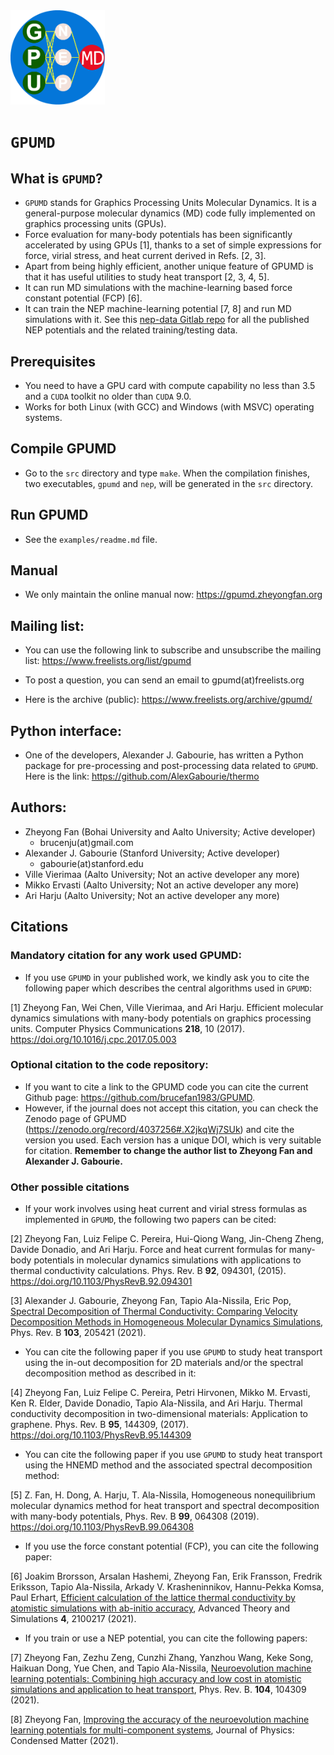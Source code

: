 <div align="left">
<img src="./logo/logo-main.png" width = "30%" />
</div>

# `GPUMD`

## What is `GPUMD`?

* `GPUMD` stands for Graphics Processing Units Molecular Dynamics. It is a general-purpose molecular dynamics (MD) code fully implemented on graphics processing units (GPUs). 
* Force evaluation for many-body potentials has been significantly accelerated by using GPUs [1], thanks to a set of simple expressions for force, virial stress, and heat current derived in Refs. [2, 3]. 
* Apart from being highly efficient, another unique feature of GPUMD is that it has useful utilities to study heat transport [2, 3, 4, 5].
* It can run MD simulations with the machine-learning based force constant potential (FCP) [6].
* It can train the NEP machine-learning potential [7, 8] and run MD simulations with it. See this [nep-data Gitlab repo](https://gitlab.com/brucefan1983/nep-data) for all the published NEP potentials and the related training/testing data.

## Prerequisites

* You need to have a GPU card with compute capability no less than 3.5 and a `CUDA` toolkit no older than `CUDA` 9.0.
* Works for both Linux (with GCC) and Windows (with MSVC) operating systems. 

## Compile GPUMD
* Go to the `src` directory and type `make`. When the compilation finishes, two executables, `gpumd` and `nep`, will be generated in the `src` directory. 

## Run GPUMD
* See the `examples/readme.md` file.

## Manual
* We only maintain the online manual now: https://gpumd.zheyongfan.org

## Mailing list:
* You can use the following link to subscribe and unsubscribe the mailing list:
https://www.freelists.org/list/gpumd

* To post a question, you can send an email to gpumd(at)freelists.org

* Here is the archive (public): https://www.freelists.org/archive/gpumd/

## Python interface:

* One of the developers, Alexander J. Gabourie, has written a Python package for pre-processing and post-processing data related to `GPUMD`. Here is the link: https://github.com/AlexGabourie/thermo
  
## Authors:

* Zheyong Fan (Bohai University and Aalto University; Active developer)
  * brucenju(at)gmail.com
* Alexander J. Gabourie (Stanford University; Active developer)
  * gabourie(at)stanford.edu
* Ville Vierimaa (Aalto University; Not an active developer any more)
* Mikko Ervasti (Aalto University; Not an active developer any more)
* Ari Harju (Aalto University; Not an active developer any more)

## Citations

### Mandatory citation for any work used GPUMD:
* If you use `GPUMD` in your published work, we kindly ask you to cite the following paper which describes the central algorithms used in `GPUMD`:

[1] Zheyong Fan, Wei Chen, Ville Vierimaa, and Ari Harju. Efficient molecular dynamics simulations with many-body potentials on graphics processing units. Computer Physics Communications **218**, 10 (2017). https://doi.org/10.1016/j.cpc.2017.05.003

### Optional citation to the code repository:
* If you want to cite a link to the GPUMD code you can cite the current Github page: https://github.com/brucefan1983/GPUMD. 
* However, if the journal does not accept this citation, you can check the Zenodo page of GPUMD (https://zenodo.org/record/4037256#.X2jkqWj7SUk) and cite the version you used. Each version has a unique DOI, which is very suitable for citation. **Remember to change the author list to Zheyong Fan and Alexander J. Gabourie.**

### Other possible citations

* If your work involves using heat current and virial stress formulas as implemented in `GPUMD`, the following two papers can be cited:

[2] Zheyong Fan, Luiz Felipe C. Pereira, Hui-Qiong Wang, Jin-Cheng Zheng, Davide Donadio, and Ari Harju. Force and heat current formulas for many-body potentials in molecular dynamics simulations with applications to thermal conductivity calculations. Phys. Rev. B **92**, 094301, (2015). https://doi.org/10.1103/PhysRevB.92.094301

[3] Alexander J. Gabourie, Zheyong Fan, Tapio Ala-Nissila, Eric Pop,
[Spectral Decomposition of Thermal Conductivity: Comparing Velocity Decomposition Methods in Homogeneous Molecular Dynamics Simulations](https://doi.org/10.1103/PhysRevB.103.205421),
Phys. Rev. B **103**, 205421 (2021).

* You can cite the following paper if you use `GPUMD` to study heat transport using the in-out decomposition for 2D materials and/or the spectral decomposition method as described in it:

[4] Zheyong Fan, Luiz Felipe C. Pereira, Petri Hirvonen, Mikko M. Ervasti, Ken R. Elder, Davide Donadio, Tapio Ala-Nissila, and Ari Harju. Thermal conductivity decomposition in two-dimensional materials: Application to graphene. Phys. Rev. B **95**, 144309, (2017). https://doi.org/10.1103/PhysRevB.95.144309 

* You can cite the following paper if you use `GPUMD` to study heat transport using the HNEMD method and the associated spectral decomposition method:

[5] Z. Fan, H. Dong, A. Harju, T. Ala-Nissila, Homogeneous nonequilibrium molecular dynamics method for heat transport and spectral decomposition with many-body potentials, Phys. Rev. B **99**, 064308 (2019). https://doi.org/10.1103/PhysRevB.99.064308

* If you use the force constant potential (FCP), you can cite the following paper:

[6] Joakim Brorsson, Arsalan Hashemi, Zheyong Fan, Erik Fransson, Fredrik Eriksson, Tapio Ala-Nissila, Arkady V. Krasheninnikov, Hannu-Pekka Komsa, Paul Erhart, [Efficient calculation of the lattice thermal conductivity by atomistic simulations with ab-initio accuracy]( https://doi.org/10.1002/adts.202100217), Advanced Theory and Simulations **4**, 2100217 (2021). 

* If you train or use a NEP potential, you can cite the following papers:

[7] Zheyong Fan, Zezhu Zeng, Cunzhi Zhang, Yanzhou Wang, Keke Song, Haikuan Dong, Yue Chen, and Tapio Ala-Nissila, [Neuroevolution machine learning potentials: Combining high accuracy and low cost in atomistic simulations and application to heat transport](https://doi.org/10.1103/PhysRevB.104.104309), Phys. Rev. B. **104**, 104309 (2021).

[8] Zheyong Fan, [Improving the accuracy of the neuroevolution machine learning potentials for multi-component systems](https://iopscience.iop.org/article/10.1088/1361-648X/ac462b), Journal of Physics: Condensed Matter (2021).

